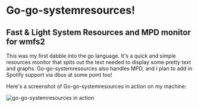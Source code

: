 Go-go-systemresources!
=====================

Fast &amp; Light System Resources and MPD monitor for wmfs2
-----------------------------------------------------------

This was my first dabble into the go language. It's a quick and simple
resources monitor that spits out the text needed to display some pretty
text and graphs. Go-go-systemresources also handles MPD, and I plan to
add in Spotify support via dbus at some point too!

Here's a screenshot of Go-go-systemresources in action on my machine:

![go-go-systemresources in action](http://ompldr.org/vZnV4Yw/2012-10-12-224601_969x13_scrot.png)
